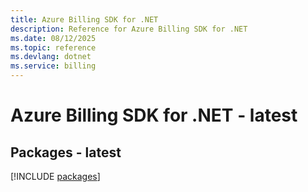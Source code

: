 ```yaml
---
title: Azure Billing SDK for .NET
description: Reference for Azure Billing SDK for .NET
ms.date: 08/12/2025
ms.topic: reference
ms.devlang: dotnet
ms.service: billing
---
```

# Azure Billing SDK for .NET - latest
## Packages - latest
[!INCLUDE [packages](billing-index.md)]